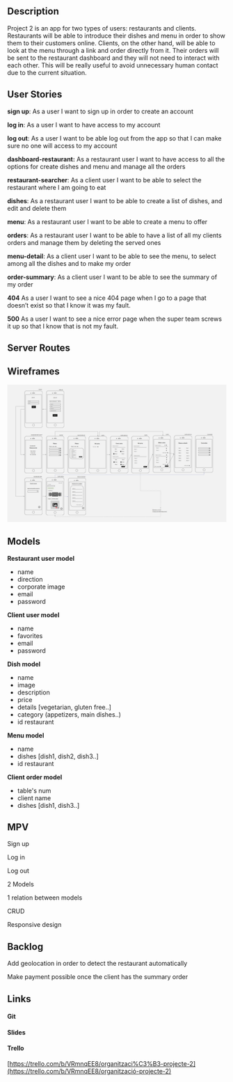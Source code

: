 ## Description

Project 2 is an app for two types of users: restaurants and clients. Restaurants will be able to introduce their dishes and menu in order to show them to their customers online. Clients, on the other hand, will be able to look at the menu through a link and order directly from it. Their orders will be sent to the restaurant  dashboard and they will not need to interact with each other. This will be really useful to avoid unnecessary human contact due to the current situation.



## User Stories

**sign up**: As a user I want to sign up in order to create an account

**log in**: As a user I want to have access to my account

**log out**: As a user I want to be able log out from the app so that I can make sure no one will access to my account

**dashboard-restaurant:** As a restaurant user I want to have access to all the options for create dishes and menu and manage all the orders

**restaurant-searcher**: As a client user I want to be able to select the restaurant where I am going to eat

**dishes**: As a restaurant user I want to be able to create a list of dishes, and edit and delete them

**menu**: As a restaurant user I want to be able to create a menu to offer

**orders**: As a restaurant user I want to be able to have a list of all my clients orders and manage them by deleting the served ones

**menu-detail**: As a client user I want to be able to see the menu, to select among all the dishes and to make my order

**order-summary**: As a client user I want to be able to see the summary of my order

**404** As a user I want to see a nice 404 page when I go to a page that doesn’t exist so that I know it was my fault.

**500** As a user I want to see a nice error page when the super team screws it up so that I know that is not my fault.



## Server Routes


## Wireframes
<img src="img/wireframes-project-2.jpg">


## Models

**Restaurant user model**

- name
- direction
- corporate image
- email
- password



**Client user model**

- name
- favorites
- email
- password



**Dish model**

- name
- image
- description
- price
- details [vegetarian, gluten free..]
- category (appetizers, main dishes..)
- id restaurant



**Menu model** 

- name
- dishes  [dish1, dish2, dish3..]
- id restaurant



**Client order model**

- table's num
- client name
- dishes [dish1, dish3..]



## MPV

Sign up

Log in

Log out

2 Models

1 relation between models

CRUD

Responsive design



## Backlog

Add geolocation in order to detect the restaurant automatically 

Make payment possible once the client has the summary order

## Links

#### Git



#### Slides



#### Trello

[https://trello.com/b/VRmnqEE8/organitzaci%C3%B3-projecte-2](https://trello.com/b/VRmnqEE8/organització-projecte-2)

## 

